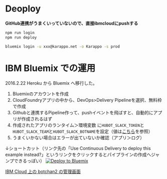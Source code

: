 # Deoploy

**GitHub連携がうまくいっていないので、直接ibmcloudにpushする**

```sh
npm run login
npm run deploy
```

```sh
bluemix login -u xxx@karappo.net -o Karappo -s prod

```

# IBM Bluemix での運用

2016.2.22 Heroku から Bluemix へ移行した。

1. Bluemixのアカウントを作成
2. CloudFoundryアプリの中から、DevOps>Delivery Pipelineを選択、無料枠で作成
3. Githubと連携するPipeline作って、pushイベントを飛ばすと、自動的にアプリが作成されるはず
4. 作成されたアプリのランタイム＞環境変数 に`HUBOT_SLACK_TOKEN`と`HUBOT_SLACK_TEAM`と`HUBOT_SLACK_BOTNAME`を設定（値は[こちら](https://karappo.slack.com/services/2605121852?updated=1)を参照）
5. うまくいかない場合はエラーが出ていないか確認（アプリ＞ログ）

↓ショートカット（リンク先の「Use Continuous Delivery to deploy this example instead?」というリンクをクリックするとパイプラインの作成へジャンプできるっぽい）
[![Deploy to Bluemix](https://bluemix.net/deploy/button.png)](https://bluemix.net/deploy?repository=https://github.com/karappo/botchan.git)


[IBM Cloud 上の botchan2 の管理画面](https://cloud.ibm.com/apps/4db32e85-f546-4cd2-8e76-5b270bd97489?paneId=overview&ace_config=%7B%22region%22%3A%22au-syd%22%2C%22crn%22%3A%22crn%3Av1%3Abluemix%3Apublic%3Acf%3Aau-syd%3As%2Ffab22cac-4465-4ad5-a098-73ba6f5edd91%3A%3Acf-application%3A4db32e85-f546-4cd2-8e76-5b270bd97489%22%2C%22resource_id%22%3A%224db32e85-f546-4cd2-8e76-5b270bd97489%22%2C%22orgGuid%22%3A%221b0a4693-d160-4362-bab8-51722dcf2ab3%22%2C%22spaceGuid%22%3A%22fab22cac-4465-4ad5-a098-73ba6f5edd91%22%2C%22redirect%22%3A%22https%3A%2F%2Fcloud.ibm.com%2Fresources%22%2C%22bluemixUIVersion%22%3A%22v6%22%7D&env_id=ibm:yp:au-syd)
